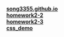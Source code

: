 [**song3355.github.io**](https://song3355.github.io/)<br>
[**homework2-2**](https://song3355.github.io/homework2-2.html)<br>
[**homework2-3**](https://song3355.github.io/homework2-3.html)<br>
[**css_demo**](https://song3355.github.io/css_demo.html)<br>
